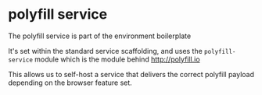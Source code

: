 # polyfill service

The polyfill service is part of the environment boilerplate

It's set within the standard service scaffolding, and uses the 
`polyfill-service` module which is the module behind http://polyfill.io

This allows us to self-host a service that delivers the correct 
polyfill payload depending on the browser feature set.

